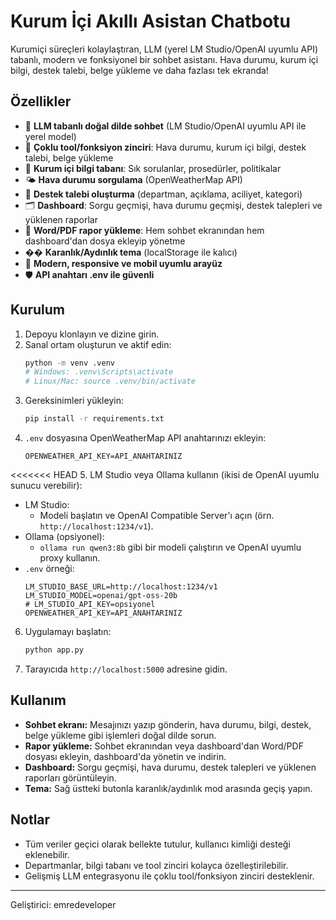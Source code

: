 # Kurum İçi Akıllı Asistan Chatbotu

 Kurumiçi süreçleri kolaylaştıran, LLM (yerel LM Studio/OpenAI uyumlu API) tabanlı, modern ve fonksiyonel bir sohbet asistanı. Hava durumu, kurum içi bilgi, destek talebi, belge yükleme ve daha fazlası tek ekranda!

## Özellikler
- 🤖 **LLM tabanlı doğal dilde sohbet** (LM Studio/OpenAI uyumlu API ile yerel model)
- 🔗 **Çoklu tool/fonksiyon zinciri**: Hava durumu, kurum içi bilgi, destek talebi, belge yükleme
- 🏢 **Kurum içi bilgi tabanı**: Sık sorulanlar, prosedürler, politikalar
- 🌤️ **Hava durumu sorgulama** (OpenWeatherMap API)
- 💼 **Destek talebi oluşturma** (departman, açıklama, aciliyet, kategori)
- 🗂️ **Dashboard**: Sorgu geçmişi, hava durumu geçmişi, destek talepleri ve yüklenen raporlar
- 📄 **Word/PDF rapor yükleme**: Hem sohbet ekranından hem dashboard'dan dosya ekleyip yönetme
- �� **Karanlık/Aydınlık tema** (localStorage ile kalıcı)
- 📱 **Modern, responsive ve mobil uyumlu arayüz**
- 🛡️ **API anahtarı .env ile güvenli**

## Kurulum
1. Depoyu klonlayın ve dizine girin.
2. Sanal ortam oluşturun ve aktif edin:
   ```bash
   python -m venv .venv
   # Windows: .venv\Scripts\activate
   # Linux/Mac: source .venv/bin/activate
   ```
3. Gereksinimleri yükleyin:
   ```bash
   pip install -r requirements.txt
   ```
4. `.env` dosyasına OpenWeatherMap API anahtarınızı ekleyin:
   ```
   OPENWEATHER_API_KEY=API_ANAHTARINIZ
   ```
<<<<<<< HEAD
5. LM Studio veya Ollama kullanın (ikisi de OpenAI uyumlu sunucu verebilir):
   - LM Studio:
     - Modeli başlatın ve OpenAI Compatible Server'ı açın (örn. `http://localhost:1234/v1`).
   - Ollama (opsiyonel):
     - `ollama run qwen3:8b` gibi bir modeli çalıştırın ve OpenAI uyumlu proxy kullanın.
   - `.env` örneği:
     ```
     LM_STUDIO_BASE_URL=http://localhost:1234/v1
     LM_STUDIO_MODEL=openai/gpt-oss-20b
     # LM_STUDIO_API_KEY=opsiyonel
     OPENWEATHER_API_KEY=API_ANAHTARINIZ
     ```
6. Uygulamayı başlatın:
   ```bash
   python app.py
   ```
7. Tarayıcıda `http://localhost:5000` adresine gidin.

## Kullanım
- **Sohbet ekranı:** Mesajınızı yazıp gönderin, hava durumu, bilgi, destek, belge yükleme gibi işlemleri doğal dilde sorun.
- **Rapor yükleme:** Sohbet ekranından veya dashboard'dan Word/PDF dosyası ekleyin, dashboard'da yönetin ve indirin.
- **Dashboard:** Sorgu geçmişi, hava durumu, destek talepleri ve yüklenen raporları görüntüleyin.
- **Tema:** Sağ üstteki butonla karanlık/aydınlık mod arasında geçiş yapın.

## Notlar
- Tüm veriler geçici olarak bellekte tutulur, kullanıcı kimliği desteği eklenebilir.
- Departmanlar, bilgi tabanı ve tool zinciri kolayca özelleştirilebilir.
- Gelişmiş LLM entegrasyonu ile çoklu tool/fonksiyon zinciri desteklenir.

---
Geliştirici: emredeveloper
